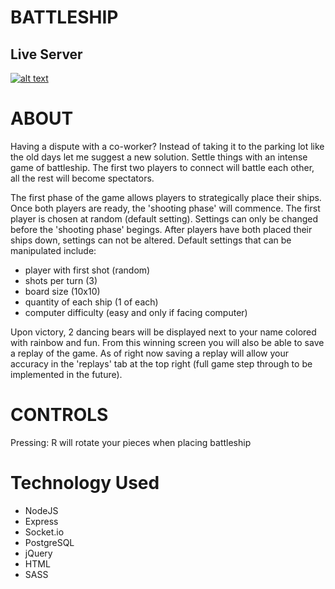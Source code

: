 # BATTLESHIP

## Live Server

[![alt text](https://github.com/jeffreycao1998/battleship-multiplayer-/blob/master/docs/battleship-demo1.png?raw=true)](https://battleship-multiplayer-jeff.herokuapp.com/)

# ABOUT

Having a dispute with a co-worker? Instead of taking it to the parking lot like the old days let me suggest a new solution. Settle things with an intense game of battleship. The first two players to connect will battle each other, all the rest will become spectators. 

The first phase of the game allows players to strategically place their ships. Once both players are ready, the 'shooting phase' will commence. The first player is chosen at random (default setting). Settings can only be changed before the 'shooting phase' begings. After players have both placed their ships down, settings can not be altered.
Default settings that can be manipulated include:

  - player with first shot (random)
  - shots per turn (3)
  - board size (10x10)
  - quantity of each ship (1 of each)
  - computer difficulty (easy and only if facing computer)
  
Upon victory, 2 dancing bears will be displayed next to your name colored with rainbow and fun. From this winning screen you will also be able to save a replay of the game. As of right now saving a replay will allow your accuracy in the 'replays' tab at the top right (full game step through to be implemented in the future). 

# CONTROLS

Pressing:
R will rotate your pieces when placing battleship

# Technology Used

- NodeJS
- Express
- Socket.io
- PostgreSQL
- jQuery
- HTML
- SASS

